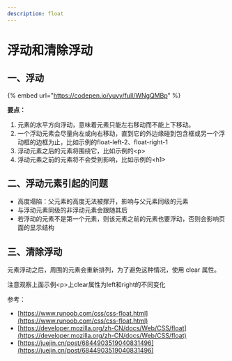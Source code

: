 ```yaml
---
description: float
---
```


# 浮动和清除浮动

## 一、浮动

{% embed url="https://codepen.io/yuyy/full/WNgQMBp" %}

**要点：**

1. 元素的水平方向浮动，意味着元素只能左右移动而不能上下移动。
2. 一个浮动元素会尽量向左或向右移动，直到它的外边缘碰到包含框或另一个浮动框的边框为止，比如示例的float-left-2、float-right-1
3. 浮动元素之后的元素将围绕它，比如示例的\<p>
4. 浮动元素之前的元素将不会受到影响，比如示例的\<h1>

<mark style="color:red;"></mark>

## **二、浮动元素引起的问题**

* 高度塌陷：父元素的高度无法被撑开，影响与父元素同级的元素
* 与浮动元素同级的非浮动元素会跟随其后
* 若浮动的元素不是第一个元素，则该元素之前的元素也要浮动，否则会影响页面的显示结构

## 三、清除浮动

元素浮动之后，周围的元素会重新排列，为了避免这种情况，使用 clear 属性。

注意观察上面示例\<p>上clear属性为left和right的不同变化







参考：

* [https://www.runoob.com/css/css-float.html](https://www.runoob.com/css/css-float.html)
* [https://developer.mozilla.org/zh-CN/docs/Web/CSS/float](https://developer.mozilla.org/zh-CN/docs/Web/CSS/float)
* [https://juejin.cn/post/6844903519040831496](https://juejin.cn/post/6844903519040831496)
